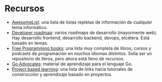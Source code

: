 # Recursos

- [AwesomeList](https://github.com/sindresorhus/awesome): una lista de listas repletas de información de cualquier tema informático.
- [Developer roadmap](https://github.com/kamranahmedse/developer-roadmap): varios roadmaps de desarrollo (mayormente web). Hay desarrollo frontend, desarrollo backend, devops, etcétera. Está basado en temas.
- [Free Programming books](https://github.com/EbookFoundation/free-programming-books): una lista muy completa de libros, cursos y podcasts de programación en muchos idiomas distintos. Solía ser un repositorio de libros, pero ahora está lleno de recursos.
- [Go Advocates](https://docs.google.com/document/d/1Zb9GCWPKeEJ4Dyn2TkT-O3wJ8AFc-IMxZzTugNCjr-8/edit): material de aprendizaje para el lenguaje Go.
- [Project based learning](https://github.com/tuvtran/project-based-learning): una lista de links hacia tutoriales de construcción y aprendizaje basado en proyectos.
